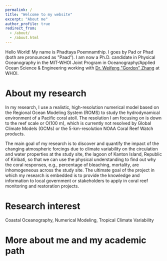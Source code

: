 ```yaml
---
permalink: /
title: "Welcome to my website"
excerpt: "About me"
author_profile: true
redirect_from: 
  - /about/
  - /about.html
---
```


Hello World! My name is Phadtaya Poemnamthip. I goes by Pad or Phad (both are pronounced as "Paad"). I am now a Ph.D. candidate in Physical Oceanography in the MIT-WHOI Joint Program in Oceanography/Applied Ocean Science & Engineering working with [Dr. Weifeng "Gordon" Zhang](https://www2.whoi.edu/staff/wzhang/) at WHOI.

About my research
======
In my research, I use a realistic, high-resolution numerical model based on the Regional Ocean Modeling System (ROMS) to study the hydrodynamical environment of a Pacific coral atoll. The resolution I am focusing on is down to the reef scale or O(100 m), which is currently not resolved by Global Climate Models (GCMs) or the 5-km-resolution NOAA Coral Reef Watch products.

The main goal of my research is to discover and quantify the impact of the changing atmospheric forcings due to climate variability on the circulation and water properties at the study site, the lagoon of Kanton Island, Republic of Kiribati, so that we can use the physical understanding to find out why the coral responses, e.g., percentage of bleaching, mortality, are inhomogeneous across the study site. The ultimate goal of the project in which my research is embedded is to provide the knowledge and information to local government or stakeholders to apply in coral reef monitoring and restoration projects.

Research interest
======
Coastal Oceanography, Numerical Modeling, Tropical Climate Variability

More about me and my academic path
======
